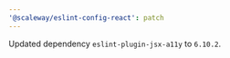 ```yaml
---
'@scaleway/eslint-config-react': patch
---
```


Updated dependency `eslint-plugin-jsx-a11y` to `6.10.2`.
